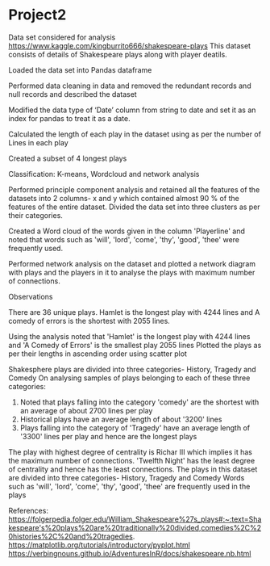 # Project2

Data set considered for analysis
https://www.kaggle.com/kingburrito666/shakespeare-plays
This dataset consists of details of Shakespeare plays along with player deatils.

Loaded the data set into Pandas dataframe

Performed data cleaning in data and removed the redundant records and null records and described the dataset

Modified the data type of ‘Date’ column from string to date and set it as an index for pandas to treat it as a date.

Calculated the length of each play in the dataset using as per the number of Lines in each play

Created a subset of 4 longest plays

Classification:
K-means, Wordcloud and network analysis

Performed principle component analysis and retained all the features of the datasets into 2 columns- x and y which contained almost 90 % of the features of the entire dataset. Divided the data set into three clusters as per their categories.

Created a Word cloud of the words given in the column 'Playerline' and noted that words such as 'will', 'lord', 'come', 'thy', 'good', 'thee' were frequently used.

Performed network analysis on the dataset and plotted a network diagram with plays and the players in it to analyse the plays with maximum number of connections.

Observations

There are 36 unique plays. Hamlet is the longest play with 4244 lines and A comedy of errors is the shortest with 2055 lines.

Using the analysis noted that 'Hamlet' is the longest play with 4244 lines and 'A Comedy of Errors' is the smallest play 2055 lines
Plotted the plays as per their lengths in ascending order using scatter plot

Shakesphere plays are divided into three categories- History, Tragedy and Comedy
On analysing samples of plays belonging to each of these three categories:
1. Noted that plays falling into the category 'comedy' are the shortest with an average of about 2700 lines per play
2. Historical plays have an average length of about '3200' lines
3. Plays falling into the category of 'Tragedy' have an average length of '3300' lines per play and hence are the longest plays

The play with highest degree of centrality is Richar III which implies it has the maximum number of connections.
'Twelfth Night' has the least degree of centrality and hence has the least connections.
The plays in this dataset are divided into three categories- History, Tragedy and Comedy
Words such as 'will', 'lord', 'come', 'thy', 'good', 'thee' are frequently used in the plays

References:
https://folgerpedia.folger.edu/William_Shakespeare%27s_plays#:~:text=Shakespeare's%20plays%20are%20traditionally%20divided,comedies%2C%20histories%2C%20and%20tragedies.
https://matplotlib.org/tutorials/introductory/pyplot.html
https://verbingnouns.github.io/AdventuresInR/docs/shakespeare.nb.html
